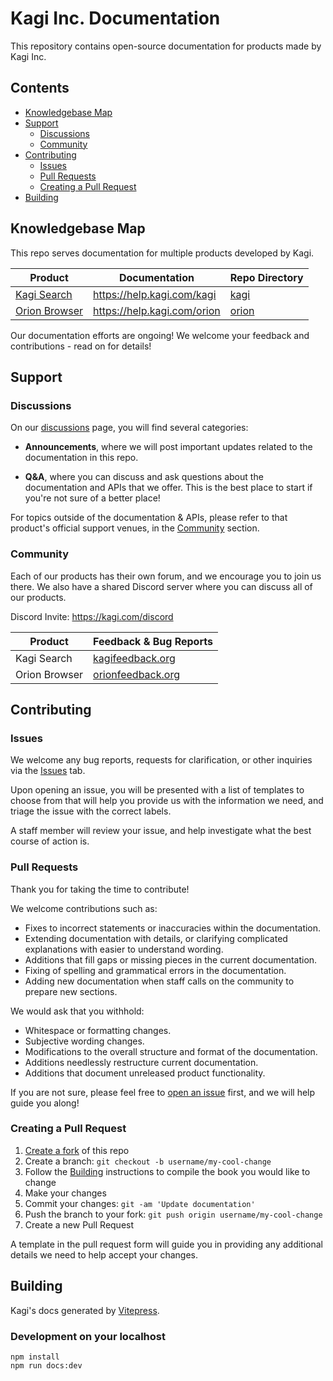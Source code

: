 # Kagi Inc. Documentation

This repository contains open-source documentation for products made by Kagi Inc.

## Contents

- [Knowledgebase Map](#knowledgebase-map)
- [Support](#support)
  - [Discussions](#discussions)
  - [Community](#community)
- [Contributing](#contributing)
  - [Issues](#issues)
  - [Pull Requests](#pull-requests)
  - [Creating a Pull Request](#creating-a-pull-request)
- [Building](#building)

## Knowledgebase Map

This repo serves documentation for multiple products developed by Kagi.

Product | Documentation         | Repo Directory
--------|-----------------------|----------------
[Kagi Search](https://kagi.com) | https://help.kagi.com/kagi | [kagi](https://github.com/kagisearch/kagi-docs/tree/main/docs/kagi)
[Orion Browser](https://browser.kagi.com) | https://help.kagi.com/orion | [orion](https://github.com/kagisearch/kagi-docs/tree/main/docs/orion)

Our documentation efforts are ongoing! We welcome your feedback and
contributions - read on for details!

## Support

### Discussions

On our [discussions](https://github.com/kagisearch/kagi-docs/discussions) page,
you will find several categories:

- **Announcements**, where we will post important updates related to the
  documentation in this repo.

- **Q&A**, where you can discuss and ask questions about the documentation
  and APIs that we offer. This is the best place to start if you're not sure
  of a better place!

For topics outside of the documentation & APIs, please refer to that product's
official support venues, in the [Community](#community) section.

### Community

Each of our products has their own forum, and we encourage you to join us there.
We also have a shared Discord server where you can discuss all of our products.

Discord Invite: https://kagi.com/discord

Product | Feedback & Bug Reports
--------|-----------------------
Kagi Search | [kagifeedback.org](https://kagifeedback.org)
Orion Browser | [orionfeedback.org](https://orionfeedback.org)

## Contributing

### Issues

We welcome any bug reports, requests for clarification, or other inquiries
via the [Issues](https://github.com/kagisearch/kagi-docs/issues) tab.

Upon opening an issue, you will be presented with a list of templates to
choose from that will help you provide us with the information we need,
and triage the issue with the correct labels.

A staff member will review your issue, and help investigate what the best
course of action is.

### Pull Requests

Thank you for taking the time to contribute!

We welcome contributions such as:

- Fixes to incorrect statements or inaccuracies within the documentation.
- Extending documentation with details, or clarifying complicated explanations
  with easier to understand wording.
- Additions that fill gaps or missing pieces in the current documentation.
- Fixing of spelling and grammatical errors in the documentation.
- Adding new documentation when staff calls on the community to prepare new
  sections.

We would ask that you withhold:

- Whitespace or formatting changes.
- Subjective wording changes.
- Modifications to the overall structure and format of the documentation.
- Additions needlessly restructure current documentation.
- Additions that document unreleased product functionality.

If you are not sure, please feel free to [open an issue](https://github.com/kagisearch/kagi-docs/issues/new/choose)
first, and we will help guide you along!

### Creating a Pull Request

1. [Create a fork](https://github.com/kagisearch/kagi-docs/fork) of this repo
2. Create a branch: `git checkout -b username/my-cool-change`
3. Follow the [Building](#building) instructions to compile the book you would
   like to change
4. Make your changes
5. Commit your changes: `git -am 'Update documentation'`
6. Push the branch to your fork: `git push origin username/my-cool-change`
7. Create a new Pull Request

A template in the pull request form will guide you in providing any additional
details we need to help accept your changes.


## Building

Kagi's docs generated by [Vitepress](https://vitepress.dev/).

### Development on your localhost

    npm install
    npm run docs:dev
